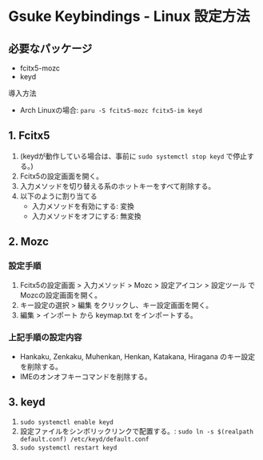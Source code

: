 # Gsuke Keybindings - Linux 設定方法

## 必要なパッケージ

* fcitx5-mozc
* keyd

導入方法

* Arch Linuxの場合: `paru -S fcitx5-mozc fcitx5-im keyd`

## 1. Fcitx5

1. (keydが動作している場合は、事前に `sudo systemctl stop keyd` で停止する。)
2. Fcitx5の設定画面を開く。
3. 入力メソッドを切り替える系のホットキーをすべて削除する。
4. 以下のように割り当てる
   * 入力メソッドを有効にする: 変換
   * 入力メソッドをオフにする: 無変換

## 2. Mozc

### 設定手順

1. Fcitx5の設定画面 > 入力メソッド > Mozc > 設定アイコン > 設定ツール でMozcの設定画面を開く。
2. キー設定の選択 > 編集 をクリックし、キー設定画面を開く。
3. 編集 > インポート から keymap.txt をインポートする。

### 上記手順の設定内容

* Hankaku, Zenkaku, Muhenkan, Henkan, Katakana, Hiragana のキー設定を削除する。
* IMEのオンオフキーコマンドを削除する。

## 3. keyd

1. `sudo systemctl enable keyd`
2. 設定ファイルをシンボリックリンクで配置する。: `sudo ln -s $(realpath default.conf) /etc/keyd/default.conf`
3. `sudo systemctl restart keyd`
